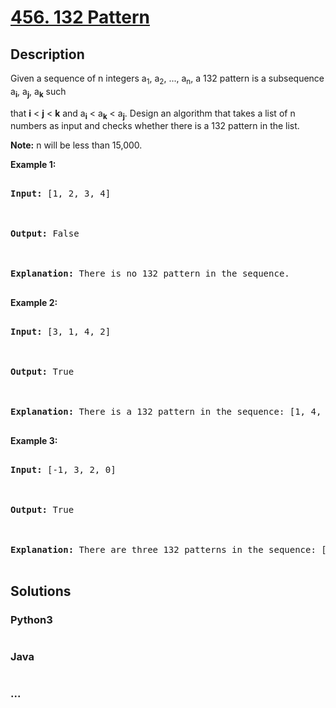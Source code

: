 # [456. 132 Pattern](https://leetcode.com/problems/132-pattern)

## Description
<p>
Given a sequence of n integers a<sub>1</sub>, a<sub>2</sub>, ..., a<sub>n</sub>, a 132 pattern is a subsequence a<sub><b>i</b></sub>, a<sub><b>j</b></sub>, a<sub><b>k</b></sub> such
that <b>i</b> < <b>j</b> < <b>k</b> and a<sub><b>i</b></sub> < a<sub><b>k</b></sub> < a<sub><b>j</b></sub>. Design an algorithm that takes a list of n numbers as input and checks whether there is a 132 pattern in the list.</p>

<p><b>Note:</b> n will be less than 15,000.</p>

<p><b>Example 1:</b><br />
<pre>
<b>Input:</b> [1, 2, 3, 4]

<b>Output:</b> False

<b>Explanation:</b> There is no 132 pattern in the sequence.
</pre>
</p>

<p><b>Example 2:</b><br />
<pre>
<b>Input:</b> [3, 1, 4, 2]

<b>Output:</b> True

<b>Explanation:</b> There is a 132 pattern in the sequence: [1, 4, 2].
</pre>
</p>

<p><b>Example 3:</b><br />
<pre>
<b>Input:</b> [-1, 3, 2, 0]

<b>Output:</b> True

<b>Explanation:</b> There are three 132 patterns in the sequence: [-1, 3, 2], [-1, 3, 0] and [-1, 2, 0].
</pre>
</p>


## Solutions


### Python3

```python

```

### Java

```java

```

### ...
```

```
